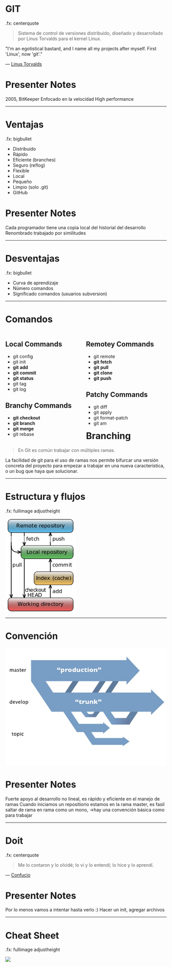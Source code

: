 GIT
===

.fx: centerquote

> Sistema de control de versiones distribuido, diseñado y desarrollado por Linus Torvalds para el kernel Linux.

"I'm an egotistical bastard, and I name all my projects after myself. First 'Linux', now 'git'."
<p class="cite">— <a href="https://git.wiki.kernel.org/index.php/GitFaq#Why_the_.27git.27_name.3F">Linus Torvalds</a></p>

# Presenter Notes

2005, BitKeeper
Enfocado en la velocidad
High performance

---

Ventajas
========

.fx: bigbullet

* Distribuido
* Rápido
* Eficiente (branches)
* Seguro (reflog)
* Flexible
* Local
* Pequeño
* Limpio (solo .git)
* GitHub

# Presenter Notes

Cada programador tiene una copia local del historial del desarrollo
Renombrado trabajado por similitudes

---

Desventajas
=========== 

.fx: bigbullet

* Curva de aprendizaje
* Número comandos
* Significado comandos (usuarios subversion)

---

Comandos
========

<div style="float: left; width:50%">
<h2>Local Commands</h2>
<ul>
<li>git config</li>
<li>git init</li>
<li><strong>git add</strong></li>
<li><strong>git commit</strong></li>
<li><strong>git status</strong></li>
<li>git tag</li>
<li>git log</li>
</ul>
<h2>Branchy Commands</h2>
<ul>
<li><strong>git checkout</strong></li>
<li><strong>git branch</strong></li>
<li><strong>git merge</strong></li>
<li>git rebase</li>
</ul>
</div>

<div style="float: right; width:50%">
<h2>Remotey Commands</h2>
<ul>
<li>git remote</li>
<li><strong>git fetch</strong></li>
<li><strong>git pull</strong></li>
<li><strong>git clone</strong></li>
<li><strong>git push</strong></li>
</ul>
<h2>Patchy Commands</h2>
<ul>
<li>git diff</li>
<li>git apply</li>
<li>git format-patch</li>
<li>git am</li>
</ul>
</div>

---

Branching
=========

> En Git es común trabajar con múltiples ramas.

La facilidad de git para el uso de ramas nos permite bifurcar una versión concreta del proyecto para empezar a trabajar en una nueva característica, o un bug que haya que solucionar.

---

Estructura y flujos
===================

.fx: fullimage adjustheight

![](images/220px-Git_data_flow_simplified.png)

---

Convención
==========

![](images/convention.png)

# Presenter Notes

Fuerte apoyo al desarrollo no lineal, es rápido y eficiente en el manejo de ramas
Cuando iniciamos un repositiorio estamos en la rama master, es fasil saltar de rama en rama como un mono,
->hay una convención básica como para trabajar

---

Doit
====

.fx: centerquote

> Me lo contaron y lo olvidé; lo vi y lo entendí; lo hice y lo aprendí.

<p class="cite">— <a href="http://es.wikiquote.org/wiki/Confucio">Confucio</a></p>


# Presenter Notes

Por lo menos vamos a intentar hasta verlo :)
Hacer un init, agregar archivos

---

Cheat Sheet
===========

.fx: fullimage adjustheight

![](http://byte.kde.org/~zrusin/git/git-cheat-sheet-medium.png)
